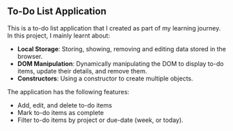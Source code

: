 ## To-Do List Application

This is a to-do list application that I created as part of my learning journey. In this project, I mainly learnt about:

- **Local Storage**: Storing, showing, removing and editing data stored in the browser.
- **DOM Manipulation**: Dynamically manipulating the DOM to display to-do items, update their details, and remove them.
- **Constructors**: Using a constructor to create multiple objects.

The application has the following features:
- Add, edit, and delete to-do items
- Mark to-do items as complete
- Filter to-do items by project or due-date (week, or today).